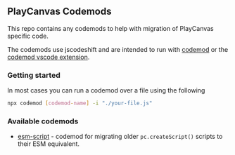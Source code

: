 ## PlayCanvas Codemods

This repo contains any codemods to help with migration of PlayCanvas specific code.

The codemods use jscodeshift and are intended to run with [codemod](https://www.npmjs.com/package/@codemod/cli) or the [codemod vscode extension](https://marketplace.visualstudio.com/items?itemName=codemod.codemod-vscode-extension).

### Getting started

In most cases you can run a codemod over a file using the following

```sh
npx codemod [codemod-name] -i "./your-file.js"
```

### Available codemods

- [esm-script](./esm-scripts/) - codemod for migrating older `pc.createScript()` scripts to their ESM equivalent.